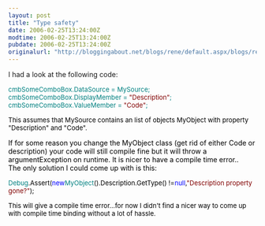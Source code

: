 ```yaml
---
layout: post
title: "Type safety"
date: 2006-02-25T13:24:00Z
modtime: 2006-02-25T13:24:00Z
pubdate: 2006-02-25T13:24:00Z
originalurl: "http://bloggingabout.net/blogs/rene/default.aspx/blogs/rene/archive/2006/02/25/11167.aspx"
---
```



<p>I had a look at the following code:</p><p><font color="#008080" size="2">cmbSomeComboBox.DataSource = MySource;
<br /><font size="2">cmbSomeComboBox.DisplayMember = <font color="#800000" size="2">"Description"</font><font size="2">;
<br /><font size="2">cmbSomeComboBox.ValueMember = <font color="#800000" size="2">"Code"</font><font size="2">;</font></font></font></font></font></p><p><font color="#008080" size="2"><font size="2"><font color="#000000">This assumes that MySource contains an list of objects MyObject with property "Description" and "Code".</font></font></font></p><p><font color="#000000">If for some reason you change the MyObject class (get rid of either Code or description) your code will still compile fine but it will throw a argumentException on runtime. It is nicer to have a compile time error..
<br />
The only solution I could come up with is this:</font></p><p><font color="#008080" size="2">Debug<font color="#000000" size="2">.Assert(</font><font color="#0000FF" size="2">new</font><font color="#008080" size="2">MyObject</font><font color="#000000" size="2">().Description.GetType() !=</font><font color="#0000FF" size="2">null</font><font color="#000000" size="2">,</font><font color="#800000" size="2">"Description property gone?"</font><font size="2"><font color="#000000">);</font></font></font></p><p><font size="2"><font color="#000000">This will give a compile time error...for now I didn't find a nicer way to come up with compile time binding without a lot of hassle.</font></font></p>
